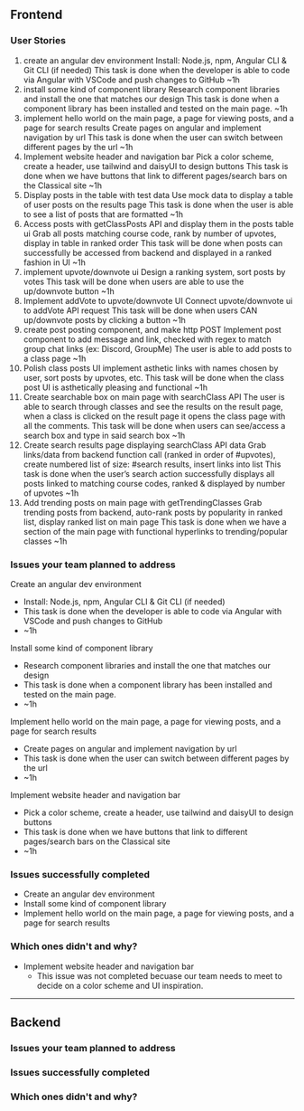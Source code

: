 ## **Frontend**

### **User Stories**

1. create an angular dev environment
   Install: Node.js, npm, Angular CLI & Git CLI (if needed)
   This task is done when the developer is able to code via Angular with VSCode and push changes to GitHub
   ~1h
2. install some kind of component library
   Research component libraries and install the one that matches our design
   This task is done when a component library has been installed and tested on the main page.
   ~1h
3. implement hello world on the main page, a page for viewing posts, and a page for search results
   Create pages on angular and implement navigation by url
   This task is done when the user can switch between different pages by the url
   ~1h
4. Implement website header and navigation bar
   Pick a color scheme, create a header, use tailwind and daisyUI to design buttons
   This task is done when we have buttons that link to different pages/search bars on the Classical site
   ~1h
5. Display posts in the table with test data
   Use mock data to display a table of user posts on the results page
   This task is done when the user is able to see a list of posts that are formatted
   ~1h
6. Access posts with getClassPosts API and display them in the posts table ui
   Grab all posts matching course code, rank by number of upvotes, display in table in ranked order
   This task will be done when posts can successfully be accessed from backend and displayed in a ranked fashion in UI
   ~1h
7. implement upvote/downvote ui
   Design a ranking system, sort posts by votes
   This task will be done when users are able to use the up/downvote button
   ~1h
8. Implement addVote to upvote/downvote UI
   Connect upvote/downvote ui to addVote API request
   This task will be done when users CAN up/downvote posts by clicking a button
   ~1h
9. create post posting component, and make http POST
   Implement post component to add message and link, checked with regex to match group chat links (ex: Discord, GroupMe)
   The user is able to add posts to a class page
   ~1h
10. Polish class posts UI
    implement asthetic links with names chosen by user, sort posts by upvotes, etc.
    This task will be done when the class post UI is asthetically pleasing and functional
    ~1h
11. Create searchable box on main page with searchClass API
    The user is able to search through classes and see the results on the result page, when a class is clicked on the result page it opens the class page with all the comments.
    This task will be done when users can see/access a search box and type in said search box
    ~1h
12. Create search results page displaying searchClass API data
    Grab links/data from backend function call (ranked in order of #upvotes), create numbered list of size: #search results, insert links into list
    This task is done when the user’s search action successfully displays all posts linked to matching course codes, ranked & displayed by number of upvotes
    ~1h
13. Add trending posts on main page with getTrendingClasses
    Grab trending posts from backend, auto-rank posts by popularity in ranked list, display ranked list on main page
    This task is done when we have a section of the main page with functional hyperlinks to trending/popular classes
    ~1h

### **Issues your team planned to address**

Create an angular dev environment

- Install: Node.js, npm, Angular CLI & Git CLI (if needed)
- This task is done when the developer is able to code via Angular with VSCode and push changes to GitHub
- ~1h

Install some kind of component library

- Research component libraries and install the one that matches our design
- This task is done when a component library has been installed and tested on the main page.
- ~1h

Implement hello world on the main page, a page for viewing posts, and a page for search results

- Create pages on angular and implement navigation by url
- This task is done when the user can switch between different pages by the url
- ~1h

Implement website header and navigation bar

- Pick a color scheme, create a header, use tailwind and daisyUI to design buttons
- This task is done when we have buttons that link to different pages/search bars on the Classical site
- ~1h

### **Issues successfully completed**

- Create an angular dev environment
- Install some kind of component library
- Implement hello world on the main page, a page for viewing posts, and a page for search results

### **Which ones didn't and why?**

- Implement website header and navigation bar
  - This issue was not completed becuase our team needs to meet to decide on a color scheme and UI inspiration.

---

## **Backend**

### **Issues your team planned to address**

### **Issues successfully completed**

### **Which ones didn't and why?**
